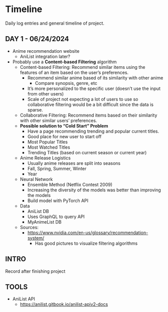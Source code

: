 # Timeline

Daily log entries and general timeline of project.

## DAY 1 - 06/24/2024

- Anime recommendation website
  - AniList integration later?
- Probably use a **Content-based Filtering** algorithm
  - Content-based Filtering: Recommend similar items using the features of an item based on the user’s preferences.
    - Recommend similar anime based of its similarity with other anime
      - Compare synopsis, genre, etc
    - It’s more personalized to the specific user (doesn’t use the input from other users)
    - Scale of project not expecting a lot of users to use so collaborative filtering would be a bit difficult since the data is sparse.
  - Collaborative Filtering: Recommend items based on their similarity with other similar users’ preferences.
  - **Possible solution to “Cold Start” Problem**
    - Have a page recommending trending and popular current titles.
    - Good place for new user to start off
    - Most Popular Titles
    - Most Watched Titles
    - Trending Titles (based on current season or current year)
  - Anime Release Logistics
    - Usually anime releases are split into seasons
    - Fall, Spring, Summer, Winter
    - Year
  - Neural Network
    - Ensemble Method (Netflix Contest 2009)
    - Increasing the diversity of the models was better than improving the models
    - Build model with PyTorch API
  - Data
    - AniList DB
    - Uses GraphQL to query API
    - MyAnimeList DB
  - Sources:
    - https://www.nvidia.com/en-us/glossary/recommendation-system/
      - Has good pictures to visualize filtering algorithms

## INTRO

Record after finishing project

## TOOLS

- AniList API
  - https://anilist.gitbook.io/anilist-apiv2-docs